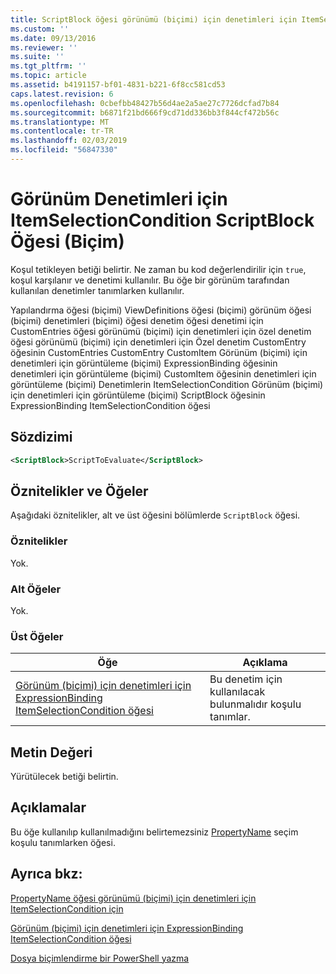 ```yaml
---
title: ScriptBlock öğesi görünümü (biçimi) için denetimleri için ItemSelectionCondition için | Microsoft Docs
ms.custom: ''
ms.date: 09/13/2016
ms.reviewer: ''
ms.suite: ''
ms.tgt_pltfrm: ''
ms.topic: article
ms.assetid: b4191157-bf01-4831-b221-6f8cc581cd53
caps.latest.revision: 6
ms.openlocfilehash: 0cbefbb48427b56d4ae2a5ae27c7726dcfad7b84
ms.sourcegitcommit: b6871f21bd666f9cd71dd336bb3f844cf472b56c
ms.translationtype: MT
ms.contentlocale: tr-TR
ms.lasthandoff: 02/03/2019
ms.locfileid: "56847330"
---
```

# <a name="scriptblock-element-for-itemselectioncondition-for-controls-for-view-format"></a>Görünüm Denetimleri için ItemSelectionCondition ScriptBlock Öğesi (Biçim)

Koşul tetikleyen betiği belirtir. Ne zaman bu kod değerlendirilir için `true`, koşul karşılanır ve denetimi kullanılır. Bu öğe bir görünüm tarafından kullanılan denetimler tanımlarken kullanılır.

Yapılandırma öğesi (biçimi) ViewDefinitions öğesi (biçimi) görünüm öğesi (biçimi) denetimleri (biçimi) öğesi denetim öğesi denetimi için CustomEntries öğesi görünümü (biçimi) için denetimleri için özel denetim öğesi görünümü (biçimi) için denetimleri için Özel denetim CustomEntry öğesinin CustomEntries CustomEntry CustomItem Görünüm (biçimi) için denetimleri için görüntüleme (biçimi) ExpressionBinding öğesinin denetimleri için görüntüleme (biçimi) CustomItem öğesinin denetimleri için görüntüleme (biçimi) Denetimlerin ItemSelectionCondition Görünüm (biçimi) için denetimleri için görüntüleme (biçimi) ScriptBlock öğesinin ExpressionBinding ItemSelectionCondition öğesi

## <a name="syntax"></a>Sözdizimi

```xml
<ScriptBlock>ScriptToEvaluate</ScriptBlock>
```

## <a name="attributes-and-elements"></a>Öznitelikler ve Öğeler

Aşağıdaki öznitelikler, alt ve üst öğesini bölümlerde `ScriptBlock` öğesi.

### <a name="attributes"></a>Öznitelikler

Yok.

### <a name="child-elements"></a>Alt Öğeler

Yok.

### <a name="parent-elements"></a>Üst Öğeler

|Öğe|Açıklama|
|-------------|-----------------|
|[Görünüm (biçimi) için denetimleri için ExpressionBinding ItemSelectionCondition öğesi](./itemselectioncondition-element-for-expressionbinding-for-controls-for-view-format.md)|Bu denetim için kullanılacak bulunmalıdır koşulu tanımlar.|

## <a name="text-value"></a>Metin Değeri

Yürütülecek betiği belirtin.

## <a name="remarks"></a>Açıklamalar

Bu öğe kullanılıp kullanılmadığını belirtemezsiniz [PropertyName](./propertyname-element-for-itemselectioncondition-for-controls-for-view-format.md) seçim koşulu tanımlarken öğesi.

## <a name="see-also"></a>Ayrıca bkz:

[PropertyName öğesi görünümü (biçimi) için denetimleri için ItemSelectionCondition için](./propertyname-element-for-itemselectioncondition-for-controls-for-view-format.md)

[Görünüm (biçimi) için denetimleri için ExpressionBinding ItemSelectionCondition öğesi](./itemselectioncondition-element-for-expressionbinding-for-controls-for-view-format.md)

[Dosya biçimlendirme bir PowerShell yazma](./writing-a-powershell-formatting-file.md)
